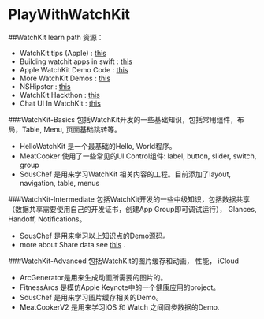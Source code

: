 # PlayWithWatchKit

##WatchKit learn path
资源：
* WatchKit tips (Apple) : [this](https://developer.apple.com/watchkit/tips/ "this")  
* Building watchit apps in swift : [this](http://realm.io/news/building-watchkit-apps-swift/ "this") 
* Apple WatchKit Demo Code : [this](https://developer.apple.com/library/ios/samplecode/Lister/Introduction/Intro.html "this")
* More WatchKit Demos : [this](https://github.com/kostiakoval/WatchKit-Apps "this")
* NSHipster : [this](http://nshipster.com/watchkit/ "this")
* WatchKit Hackthon : [this](http://www.hackathon.watch/ "this")
* Chat UI In WatchKit : [this](https://github.com/WeeTom/BasicChatUIOnAppleWatch "this")

###WatchKit-Basics 
包括WatchKit开发的一些基础知识，包括常用组件，布局，Table, Menu, 页面基础跳转等。
* HelloWatchKit 是一个最基础的Hello, World程序。
* MeatCooker 使用了一些常见的UI Control组件: label, button, slider, switch, group
* SousChef 是用来学习WatchKit 相关内容的工程。目前添加了layout, navigation, table, menus

###WatchKit-Intermediate
包括WatchKit开发的一些中级知识，包括数据共享（数据共享需要使用自己的开发证书，创建App Group即可调试运行）， Glances, Handoff, Notifications。
* SousChef 是用来学习以上知识点的Demo源码。
* more about Share data see  [this](https://github.com/NatashaTheRobot/watchkit "this")  .

###WatchKit-Advanced
包括WatchKit的图片缓存和动画， 性能， iCloud
* ArcGenerator是用来生成动画所需要的图片的。
* FitnessArcs 是模仿Apple Keynote中的一个健康应用的project。
* SousChef 是用来学习图片缓存相关的Demo。
* MeatCookerV2 是用来学习iOS 和 Watch 之间同步数据的Demo.
